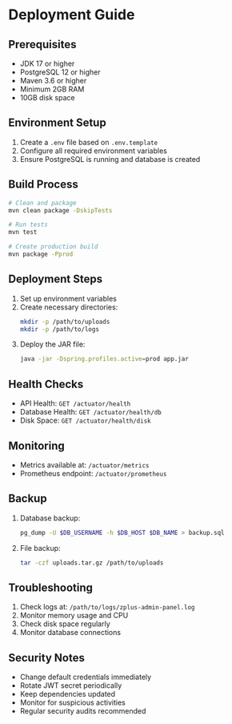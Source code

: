 # Deployment Guide

## Prerequisites
- JDK 17 or higher
- PostgreSQL 12 or higher
- Maven 3.6 or higher
- Minimum 2GB RAM
- 10GB disk space

## Environment Setup
1. Create a `.env` file based on `.env.template`
2. Configure all required environment variables
3. Ensure PostgreSQL is running and database is created

## Build Process
```bash
# Clean and package
mvn clean package -DskipTests

# Run tests
mvn test

# Create production build
mvn package -Pprod
```

## Deployment Steps
1. Set up environment variables
2. Create necessary directories:
   ```bash
   mkdir -p /path/to/uploads
   mkdir -p /path/to/logs
   ```
3. Deploy the JAR file:
   ```bash
   java -jar -Dspring.profiles.active=prod app.jar
   ```

## Health Checks
- API Health: `GET /actuator/health`
- Database Health: `GET /actuator/health/db`
- Disk Space: `GET /actuator/health/disk`

## Monitoring
- Metrics available at: `/actuator/metrics`
- Prometheus endpoint: `/actuator/prometheus`

## Backup
1. Database backup:
   ```bash
   pg_dump -U $DB_USERNAME -h $DB_HOST $DB_NAME > backup.sql
   ```
2. File backup:
   ```bash
   tar -czf uploads.tar.gz /path/to/uploads
   ```

## Troubleshooting
1. Check logs at: `/path/to/logs/zplus-admin-panel.log`
2. Monitor memory usage and CPU
3. Check disk space regularly
4. Monitor database connections

## Security Notes
- Change default credentials immediately
- Rotate JWT secret periodically
- Keep dependencies updated
- Monitor for suspicious activities
- Regular security audits recommended

